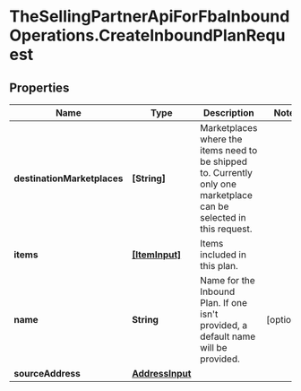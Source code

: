 # TheSellingPartnerApiForFbaInboundOperations.CreateInboundPlanRequest

## Properties
Name | Type | Description | Notes
------------ | ------------- | ------------- | -------------
**destinationMarketplaces** | **[String]** | Marketplaces where the items need to be shipped to. Currently only one marketplace can be selected in this request. | 
**items** | [**[ItemInput]**](ItemInput.md) | Items included in this plan. | 
**name** | **String** | Name for the Inbound Plan. If one isn't provided, a default name will be provided. | [optional] 
**sourceAddress** | [**AddressInput**](AddressInput.md) |  | 


